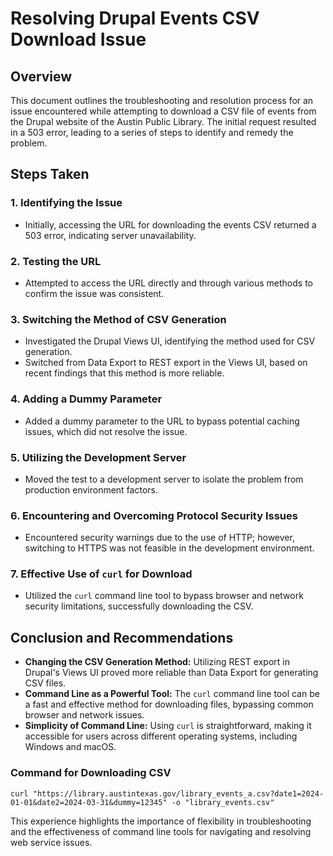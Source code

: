 # Resolving Drupal Events CSV Download Issue

## Overview

This document outlines the troubleshooting and resolution process for an issue encountered while attempting to download a CSV file of events from the Drupal website of the Austin Public Library. The initial request resulted in a 503 error, leading to a series of steps to identify and remedy the problem.

## Steps Taken

### 1. Identifying the Issue

- Initially, accessing the URL for downloading the events CSV returned a 503 error, indicating server unavailability.

### 2. Testing the URL

- Attempted to access the URL directly and through various methods to confirm the issue was consistent.

### 3. Switching the Method of CSV Generation

- Investigated the Drupal Views UI, identifying the method used for CSV generation.
- Switched from Data Export to REST export in the Views UI, based on recent findings that this method is more reliable.

### 4. Adding a Dummy Parameter

- Added a dummy parameter to the URL to bypass potential caching issues, which did not resolve the issue.

### 5. Utilizing the Development Server

- Moved the test to a development server to isolate the problem from production environment factors.

### 6. Encountering and Overcoming Protocol Security Issues

- Encountered security warnings due to the use of HTTP; however, switching to HTTPS was not feasible in the development environment.

### 7. Effective Use of `curl` for Download

- Utilized the `curl` command line tool to bypass browser and network security limitations, successfully downloading the CSV.

## Conclusion and Recommendations

- **Changing the CSV Generation Method:** Utilizing REST export in Drupal's Views UI proved more reliable than Data Export for generating CSV files.
- **Command Line as a Powerful Tool:** The `curl` command line tool can be a fast and effective method for downloading files, bypassing common browser and network issues.
- **Simplicity of Command Line:** Using `curl` is straightforward, making it accessible for users across different operating systems, including Windows and macOS.

### Command for Downloading CSV

```plaintext
curl "https://library.austintexas.gov/library_events_a.csv?date1=2024-01-01&date2=2024-03-31&dummy=12345" -o "library_events.csv"
```

This experience highlights the importance of flexibility in troubleshooting and the effectiveness of command line tools for navigating and resolving web service issues.
